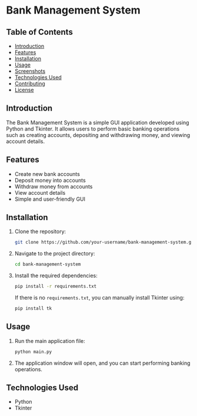 
# Bank Management System

## Table of Contents
- [Introduction](#introduction)
- [Features](#features)
- [Installation](#installation)
- [Usage](#usage)
- [Screenshots](#screenshots)
- [Technologies Used](#technologies-used)
- [Contributing](#contributing)
- [License](#license)

## Introduction
The Bank Management System is a simple GUI application developed using Python and Tkinter. It allows users to perform basic banking operations such as creating accounts, depositing and withdrawing money, and viewing account details.

## Features
- Create new bank accounts
- Deposit money into accounts
- Withdraw money from accounts
- View account details
- Simple and user-friendly GUI

## Installation
1. Clone the repository:
    ```sh
    git clone https://github.com/your-username/bank-management-system.git
    ```
2. Navigate to the project directory:
    ```sh
    cd bank-management-system
    ```
3. Install the required dependencies:
    ```sh
    pip install -r requirements.txt
    ```
    If there is no `requirements.txt`, you can manually install Tkinter using:
    ```sh
    pip install tk
    ```

## Usage
1. Run the main application file:
    ```sh
    python main.py
    ```
2. The application window will open, and you can start performing banking operations.


## Technologies Used
- Python
- Tkinter

